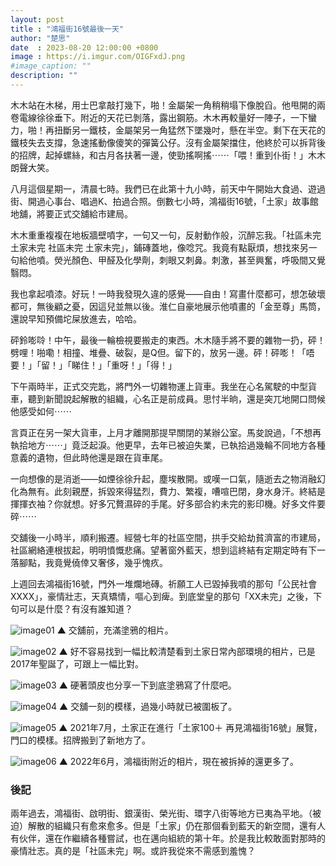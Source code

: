 ```yaml
---
layout: post
title : "鴻福街16號最後一天"
author: "楚思"
date  : 2023-08-20 12:00:00 +0800
image : https://i.imgur.com/OIGFxdJ.png
#image_caption: ""
description: ""
---
```


木木站在木梯，用士巴拿敲打幾下，啪！金屬架一角稍稍塌下像脫舀。他甩開的兩卷電線徐徐垂下。附近的天花已剝落，露出鋼筋。木木再較量好一陣子，一下蠻力，啪！再扭斷另一鐵枝，金屬架另一角猛然下墜幾吋，懸在半空。剩下在天花的鐵枝失去支撐，急速搖動像傻笑的彈簧公仔。沒有金屬架擋住，他終於可以拆背後的招牌，起掉螺絲，和古月各扶著一邊，使勁搖啊搖⋯⋯「喂！重到仆街！」木木朗聲大笑。

<!--more-->

八月這個星期一，清晨七時。我們已在此第十九小時，前天中午開始大食過、遊過街、開過心事台、唱過K、拍過合照。倒數七小時，鴻福街16號，「土家」故事館地舖，將要正式交舖給市建局。

木木重重複複在地板牆壁噴字，一句又一句，反射動作般，沉醉忘我。「社區未完 土家未完 社區未完 土家未完」，鋪磚蓋地，像唸咒。我竟有點厭煩，想找來另一句給他噴。熒光顏色、甲醛及化學劑，刺眼又刺鼻。刺激，甚至興奮，呼吸間又覺翳悶。

我也拿起噴漆。好玩！一時我發現久違的感覺——自由！寫畫什麼都可，想怎破壞都可，無後顧之憂，因這兒並無以後。淮仁自豪地展示他噴畫的「金至尊」馬筒，還說早知預備坨屎放進去，哈哈。

砰鈴嘭唥！中午，最後一輪檢視要搬走的東西。木木隨手將不要的雜物一扔，砰！劈哩！啪嘞！相撞、堆疊、破裂，是Q但。留下的，放另一邊。砰！砰嘭！「唔要！」「留！」「睇住！」「重呀！」「得！」

下午兩時半，正式交完匙，將門外一切雜物運上貨車。我坐在心名駕駛的中型貨車，聽到新聞說起解散的組織，心名正是前成員。思忖半晌，還是突兀地開口問候他感受如何⋯⋯

言頁正在另一架大貨車，上月才離開那提早關閉的某辦公室。馬夋說過，「不想再執拾地方⋯⋯」竟泛起淚。他更早，去年已被迫失業，已執拾過幾輪不同地方各種意義的遺物，但此時他還是跟在貨車尾。

一向想像的是消逝——如煙徐徐升起，塵埃散開。或嘆一口氣，隨逝去之物消融幻化為無有。此刻親歷，拆毀來得猛烈，費力、繁複，嘈喧巴閉，身水身汗。終結是揮揮衣袖？你就想。好多冗贅濕碎的手尾。好多部合約未完的影印機。好多文件要碎⋯⋯

交舖後一小時半，順利搬遷。經營七年的社區空間，拱手交給劫貧濟富的市建局，社區網絡連根拔起，明明憤慨悲痛。望著窗外藍天，想到這終結有定期定時有下一落腳點，我竟覺僥倖又奢侈，幾乎愧疚。

上週回去鴻福街16號，門外一堆爛地磚。祈願工人已毀掉我噴的那句「公民社會 XXXX」，豪情壯志，天真矯情，嘔心到痺。到底堂皇的那句「XX未完」之後，下句可以是什麼？有沒有誰知道？

![image01](https://i.imgur.com/6qGUJki.png)
▲ 交舖前，充滿塗鴉的相片。

![image02](https://i.imgur.com/HUXAZSz.png)
▲ 好不容易找到一幅比較清楚看到土家日常內部環境的相片，已是2017年聖誕了，可跟上一幅比對。

![image03](https://i.imgur.com/kV7coQB.png)
▲ 硬著頭皮也分享一下到底塗鴉寫了什麼吧。

![image04](https://i.imgur.com/wuEq4uL.png)
▲ 交舖一刻的模樣，過幾小時就已被圍板了。

![image05](https://i.imgur.com/OE6xDwv.png)
▲ 2021年7月，土家正在進行「土家100＋ 再見鴻福街16號」展覽，門口的模樣。招牌搬到了新地方了。

![image06](https://i.imgur.com/ixmiHbZ.png)
▲ 2022年6月，鴻福街附近的相片，現在被拆掉的還更多了。


### 後記

兩年過去，鴻福街、啟明街、銀漢街、榮光街、環字八街等地方已夷為平地。（被迫）解散的組織只有愈來愈多。但是「土家」仍在那個看到藍天的新空間，還有人有伙伴，還在作繼續各種嘗試，也在邁向組統的第十年。於是我比較敢面對那時的豪情壯志。真的是「社區未完」啊。或許我從來不需感到羞愧？

<!--END-->